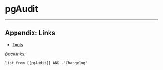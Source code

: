 # pgAudit

---

## Appendix: Links

* [Tools](../../../Tools.md)

*Backlinks:*

````dataview
list from [[pgAudit]] AND -"Changelog"
````

